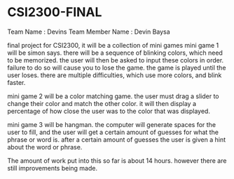 # CSI2300-FINAL
Team Name : Devins Team
Member Name : Devin Baysa


final project for CSI2300, it will be a collection of mini games
mini game 1 will be simon says. there will be a sequence of blinking colors, which need to be memorized. the user will then be asked to input these colors in order. failure to do so will cause you to lose the game. the game is played until the user loses. there are multiple difficulties, which use more colors, and blink faster.

mini game 2 will be a color matching game. the user must drag a slider to change their color and match the other color. it will then display a percentage of how close the user was to the color that was displayed.

mini game 3 will be hangman. the computer will generate spaces for the user to fill, and the user will get a certain amount of guesses for what the phrase or word is. after a certain amount of guesses the user is given a hint about the word or phrase. 

The amount of work put into this so far is about 14 hours. however there are still improvements being made.
